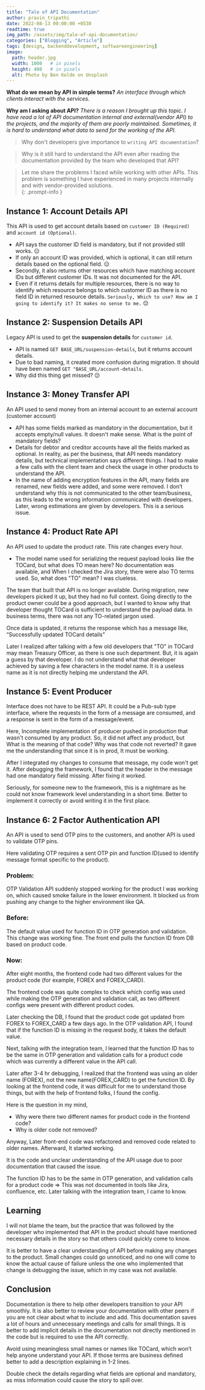 ```yaml
---
title: "Tale of API Documentation"
author: pravin_tripathi
date: 2022-08-13 00:00:00 +0530
readtime: true
img_path: /assets/img/tale-of-api-documentation/
categories: ["Blogging", "Article"]
tags: [design, backenddevelopment, softwareengineering]
image:
  path: header.jpg
  width: 1000   # in pixels
  height: 400   # in pixels
  alt: Photo by Ben Kolde on Unsplash
---
```


**What do we mean by API in simple terms?** _An interface through which clients interact with the services._ 

**Why am I asking about API?** _There is a reason I brought up this topic. I have read a lot of API documentation internal and external(vendor API) to the projects, and the majority of them are poorly maintained. Sometimes, it is hard to understand what data to send for the working of the API._

> Why don't developers give importance to `writing API documentation`?

> Why is it still hard to understand the API even after reading the documentation provided by the team who developed that API?

> Let me share the problems I faced while working with other APIs. This problem is something I have experienced in many projects internally and with vendor-provided solutions.  
{: .prompt-info }

## Instance 1: Account Details API
This API is used to get account details based on `customer ID (Required)` and `account id (Optional)`.
- API says the customer ID field is mandatory, but if not provided still works. &#128529;
- If only an account ID was provided, which is optional, it can still return details based on the optional field. &#128529;
- Secondly, it also returns other resources which have matching account IDs but different customer IDs. It was not documented for the API.
- Even if it returns details for multiple resources, there is no way to identify which resource belongs to which customer ID as there is no field ID in returned resource details. `Seriously, Which to use? How am I going to identify it? It makes no sense to me.` &#128532;

## Instance 2: Suspension Details API
Legacy API is used to get the **suspension details** for `customer id`.
- API is named `GET BASE_URL/suspension-details`, but it returns account details. 
- Due to bad naming, it created more confusion during migration. It should have been named `GET "BASE_URL/account-details`.  
- Why did this thing get missed? &#128533;

## Instance 3: Money Transfer API
An API used to send money from an internal account to an external account (customer account)
- API has some fields marked as mandatory in the documentation, but it accepts empty/null values. It doesn't make sense. What is the point of mandatory fields?
- Details for debtor and creditor accounts have all the fields marked as optional. In reality, as per the business, that API needs mandatory details, but technical implementation says different things. I had to make a few calls with the client team and check the usage in other products to understand the API. 
- In the name of adding encryption features in the API, many fields are renamed, new fields were added, and some were removed. I don’t understand why this is not communicated to the other team/business, as this leads to the wrong information communicated with developers. Later, wrong estimations are given by developers. This is a serious issue.

## Instance 4: Product Rate API
An API used to update the product rate. This rate changes every hour.
- The model name used for serializing the request payload looks like the TOCard, but what does TO mean here? No documentation was available, and When I checked the Jira story, there were also TO terms used. So, what does "TO" mean? I was clueless.

The team that built that API is no longer available. During migration, new developers picked it up, but they had no full context. Going directly to the product owner could be a good approach, but I wanted to know why that developer thought TOCard is sufficient to understand the payload data. In business terms, there was not any TO-related jargon used.

Once data is updated, it returns the response which has a message like,  “Successfully updated TOCard details”

Later I realized after talking with a few old developers that "TO" in TOCard may mean Treasury Officer, as there is one such department. But, it is again a guess by that developer. I do not understand what that developer achieved by saving a few characters in the model name. It is a useless name as it is not directly helping me understand the API.


## Instance 5: Event Producer
Interface does not have to be REST API. It could be a Pub-sub type interface, where the requests in the form of a message are consumed, and a response is sent in the form of a message/event.

Here, Incomplete implementation of producer pushed in production that wasn't consumed by any product. So, it did not affect any product, but What is the meaning of that code? Why was that code not reverted? It gave me the understanding that since it is in prod, It must be working. 

After I integrated my changes to consume that message, my code won't get it. After debugging the framework, I found that the header in the message had one mandatory field missing. After fixing it worked. 

Seriously, for someone new to the framework, this is a nightmare as he could not know framework level understanding in a short time. Better to implement it correctly or avoid writing it in the first place.


## Instance 6: 2 Factor Authentication API 
An API is used to send OTP pins to the customers, and another API is used to validate OTP pins.

Here validating OTP requires a sent OTP pin and function ID(used to identify message format specific to the product).

### Problem:
OTP Validation API suddenly stopped working for the product I was working on, which caused smoke failure in the lower environment. It blocked us from pushing any change to the higher environment like QA.

### Before:
The default value used for function ID in OTP generation and validation. This change was working fine. The front end pulls the function ID from DB based on product code. 

### Now:
After eight months, the frontend code had two different values for the product code (for example, FOREX and FOREX_CARD). 

The frontend code was quite complex to check which config was used while making the OTP generation and validation call, as two different configs were present with different product codes.

Later checking the DB, I found that the product code got updated from FOREX to FOREX_CARD a few days ago. In the OTP validation API, I found that if the function ID is missing in the request body, it takes the default value.

Next, talking with the integration team, I learned that the function ID has to be the same in OTP generation and validation calls for a product code which was currently a different value in the API call. 

Later after 3-4 hr debugging, I realized that the frontend was using an older name (FOREX), not the new name(FOREX_CARD) to get the function ID. By looking at the frontend code, it was difficult for me to understand those things, but with the help of frontend folks, I found the config.

Here is the question in my mind,
- Why were there two different names for product code in the frontend code?
- Why is older code not removed?

Anyway,
Later front-end code was refactored and removed code related to older names. Afterward, It started working.

It is the code and unclear understanding of the API usage due to poor documentation that caused the issue. 

The function ID has to be the same in OTP generation, and validation calls for a product code => This was not documented in tools like Jira, confluence, etc. Later talking with the integration team, I came to know. 

## Learning
I will not blame the team, but the practice that was followed by the developer who implemented that API in the product should have mentioned necessary details in the story so that others could quickly come to know.

It is better to have a clear understanding of API before making any changes to the product. Small changes could go unnoticed, and no one will come to know the actual cause of failure unless the one who implemented that change is debugging the issue, which in my case was not available.

## Conclusion
Documentation is there to help other developers transition to your API smoothly. It is also better to review your documentation with other peers if you are not clear about what to include and add. This documentation saves a lot of hours and unnecessary meetings and calls for small things. It is better to add implicit details in the documentation not directly mentioned in the code but is required to use the API correctly.

Avoid using meaningless small names or names like TOCard, which won’t help anyone understand your API. If those terms are business defined better to add a description explaining in 1-2 lines.

Double check the details regarding what fields are optional and mandatory, as miss information could cause the story to spill over.